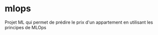 # mlops
Projet ML qui permet de prédire le prix d'un appartement en utilisant les principes de MLOps
